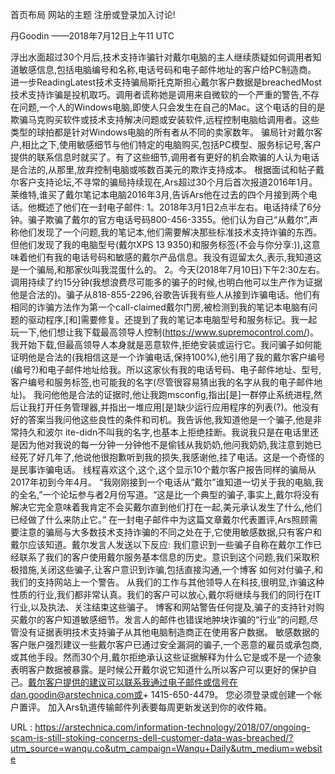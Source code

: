 首页布局 
 网站的主题 
 注册或登录加入讨论! 
  
 丹Goodin 
 ——2018年7月12日上午11 UTC 
  
 浮出水面超过30个月后,技术支持诈骗针对戴尔电脑的主人继续质疑如何调用者知道敏感信息,包括电脑编号和名称,电话号码和电子邮件地址的客户给PC制造商。 
 进一步ReadingLatest技术支持骗局斯托克斯担心戴尔客户数据是breachedMost技术支持诈骗是投机取巧。调用者谎称她是调用来自微软的一个严重的警告,不存在问题,一个人的Windows电脑,即使人只会发生在自己的Mac。这个电话的目的是欺骗马克购买软件或技术支持解决问题或安装软件,远程控制电脑给调用者。这些类型的球拍都是针对Windows电脑的所有者从不同的卖家数年。 
 骗局针对戴尔客户,相比之下,使用敏感细节与他们特定的电脑购买,包括PC模型、服务标记号,客户提供的联系信息时就买了。有了这些细节,调用者有更好的机会欺骗的人认为电话是合法的,从那里,放弃控制电脑或咳数百美元的欺诈支持成本。 
 根据面试和帖子戴尔客户支持论坛,不寻常的骗局持续现在,Ars超过30个月后首次报道2016年1月。莱维特,谁买了戴尔笔记本电脑2016年3月,告诉Ars他在过去的四个月接到两个电话。他概述了他们在一封电子邮件: 
 1。2018年3月1日2点半左右。电话持续了6分钟。骗子欺骗了戴尔的官方电话号码800-456-3355。他们认为自己“从戴尔”,声称他们发现了一个问题,我的笔记本,他们需要解决那些标准技术支持诈骗的东西。但他们发现了我的电脑型号(戴尔XPS 13 9350)和服务标签(不会与你分享:)),这意味着他们有我的电话号码和敏感的戴尔产品信息。我没有逗留太久,表示,我知道这是一个骗局,和那家伙叫我混蛋什么的。 
 2。今天(2018年7月10日)下午2:30左右。调用持续了约15分钟(我想浪费尽可能多的骗子的时候,也明白他可以生产作为证据他是合法的)。骗子从818-855-2296,谷歌告诉我有些人从接到诈骗电话。他们有相同的诈骗方法作为第一个call-claimed戴尔门房,被检测到我的笔记本电脑有问题的驱动程序,[和]需要修复。还提到了我的笔记本电脑型号和服务标记。我一起玩一下,他们想让我下载最高领导人控制(https://www.supremocontrol.com/)。我开始下载,但最高领导人本身就是恶意软件,拒绝安装或运行它。我问骗子如何能证明他是合法的(我相信这是一个诈骗电话,保持100%),他引用了我的戴尔客户编号(编号?)和电子邮件地址给我。所以这家伙有我的电话号码、电子邮件地址、型号,客户编号和服务标签,也可能我的名字(尽管很容易猜出我的名字从我的电子邮件地址)。 
 我问他他是合法的证据时,他让我跑msconfig,指出[是]一群停止系统进程,然后让我打开任务管理器,并指出一堆应用[是]缺少运行应用程序的列表(?)。他没有好的答案当我问他这些良性的条件和司机。我告诉他,我知道他是一个骗子,他是非常持久和波尔 
 ite-didn不叫我的名字,也基本上拒绝挂断。我说我只是在电话里还是因为他对我说的每一分钟一分钟他不是偷钱从我奶奶,他问我奶奶,我注意到她已经死了好几年了,他说他很抱歉听到我的损失,我感谢他,挂了电话。这是一个奇怪的是民事诈骗电话。 
 线程喜欢这个,这个,这个显示10个戴尔客户报告同样的骗局从2017年初到今年4月。 
 “我刚刚接到一个电话从“戴尔”谁知道一切关于我的电脑,我的全名,”一个论坛参与者2月份写道。“这是比一个典型的骗子,事实上,戴尔将没有解决它完全意味着我肯定不会买戴尔直到他们打在一起,美元承认发生了什么,他们已经做了什么来防止它。” 
 在一封电子邮件中为这篇文章戴尔代表置评,Ars照顾需要注意的骗局与大多数技术支持诈骗的不同之处在于,它使用敏感数据,只有客户和戴尔应该知道。戴尔发言人发送以下反应: 
 我们意识到一些骗子自称在戴尔工作已经联系了我们的客户使用戴尔服务基本信息的历史。意识到这个问题,我们采取积极措施,关闭这些骗子,让客户意识到诈骗,包括直接沟通,一个博客 
 如何对付骗子,和我们的支持网站上一个警告。 
 从我们的工作与其他领导人在科技,很明显,诈骗这种性质的行业,我们都非常认真。我们的客户可以放心,戴尔将继续与我们的同行在IT行业,以及执法、关注结束这些骗子。 
 博客和网站警告任何提及,骗子的支持针对购买戴尔的客户知道敏感细节。发言人的邮件也错误地肿块诈骗的“行业”的问题,尽管没有证据表明技术支持骗子从其他电脑制造商正在使用客户数据。 
 敏感数据的客户账户强烈建议一些戴尔客户已通过安全漏洞的骗子,一个恶意的雇员或承包商,或其他手段。然而30个月,戴尔拒绝承认这些证据解释为什么它是或不是一个迹象表明客户数据被暴露。是时候公开戴尔说它知道什么所以客户可以更好的保护自己。戴尔客户提供的建议可以联系我通过电子邮件或信号在dan.goodin@arstechnica.com或+ 1415-650-4479。 
 您必须登录或创建一个帐户置评。 
 加入Ars轨道传输邮件列表要每周更新发送到你的收件箱。 
  
   
  URL : https://arstechnica.com/information-technology/2018/07/ongoing-scam-is-still-stoking-concerns-dell-customer-data-was-breached/?utm_source=wanqu.co&utm_campaign=Wanqu+Daily&utm_medium=website